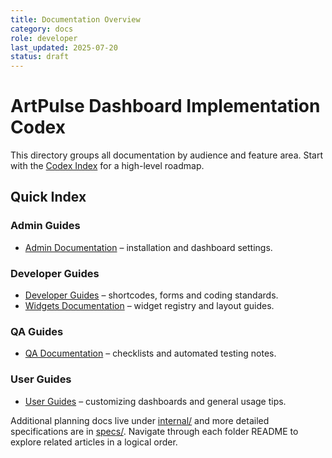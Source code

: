 ```yaml
---
title: Documentation Overview
category: docs
role: developer
last_updated: 2025-07-20
status: draft
---
```


# ArtPulse Dashboard Implementation Codex

This directory groups all documentation by audience and feature area. Start with the [Codex Index](./codex_index.md) for a high-level roadmap.

## Quick Index

### Admin Guides
- [Admin Documentation](admin/README.md) – installation and dashboard settings.

### Developer Guides
- [Developer Guides](developer/README.md) – shortcodes, forms and coding standards.
- [Widgets Documentation](widgets/README.md) – widget registry and layout guides.

### QA Guides
- [QA Documentation](qa/README.md) – checklists and automated testing notes.

### User Guides
- [User Guides](user/README.md) – customizing dashboards and general usage tips.

Additional planning docs live under [internal/](internal/) and more detailed specifications are in [specs/](specs/). Navigate through each folder README to explore related articles in a logical order.